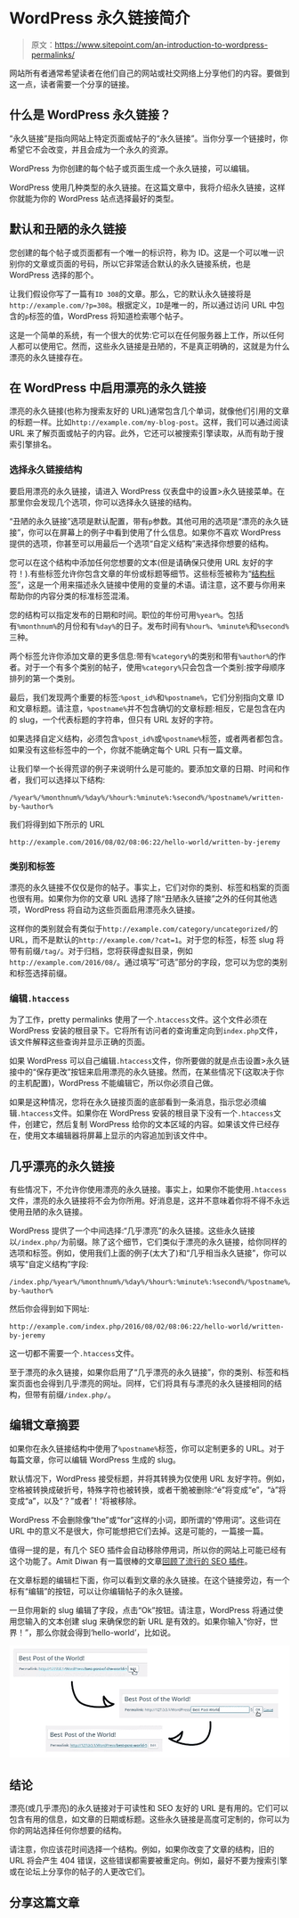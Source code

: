 # WordPress 永久链接简介

> 原文：<https://www.sitepoint.com/an-introduction-to-wordpress-permalinks/>

网站所有者通常希望读者在他们自己的网站或社交网络上分享他们的内容。要做到这一点，读者需要一个分享的链接。

## 什么是 WordPress 永久链接？

“永久链接”是指向网站上特定页面或帖子的“永久链接”。当你分享一个链接时，你希望它不会改变，并且会成为一个永久的资源。

WordPress 为你创建的每个帖子或页面生成一个永久链接，可以编辑。

WordPress 使用几种类型的永久链接。在这篇文章中，我将介绍永久链接，这样你就能为你的 WordPress 站点选择最好的类型。

## 默认和丑陋的永久链接

您创建的每个帖子或页面都有一个唯一的标识符，称为 ID。这是一个可以唯一识别你的文章或页面的号码，所以它非常适合默认的永久链接系统，也是 WordPress 选择的那个。

让我们假设你写了一篇有`ID 308`的文章。那么，它的默认永久链接将是`http://example.com/?p=308`。根据定义，`ID`是唯一的，所以通过访问 URL 中包含的`p`标签的值，WordPress 将知道检索哪个帖子。

这是一个简单的系统，有一个很大的优势:它可以在任何服务器上工作，所以任何人都可以使用它。然而，这些永久链接是丑陋的，不是真正明确的，这就是为什么漂亮的永久链接存在。

## 在 WordPress 中启用漂亮的永久链接

漂亮的永久链接(也称为搜索友好的 URL)通常包含几个单词，就像他们引用的文章的标题一样。比如`http://example.com/my-blog-post`。这样，我们可以通过阅读 URL 来了解页面或帖子的内容。此外，它还可以被搜索引擎读取，从而有助于搜索引擎排名。

### 选择永久链接结构

要启用漂亮的永久链接，请进入 WordPress 仪表盘中的设置>永久链接菜单。在那里你会发现几个选项，你可以选择永久链接的结构。

“丑陋的永久链接”选项是默认配置，带有`p`参数。其他可用的选项是“漂亮的永久链接”，你可以在屏幕上的例子中看到使用了什么信息。如果你不喜欢 WordPress 提供的选项，你甚至可以用最后一个选项“自定义结构”来选择你想要的结构。

您可以在这个结构中添加任何您想要的文本(但是请确保只使用 URL 友好的字符！).有些标签允许你包含文章的年份或标题等细节。这些标签被称为“[结构标签](https://codex.wordpress.org/Using_Permalinks)”，这是一个用来描述永久链接中使用的变量的术语。请注意，这不要与你用来帮助你的内容分类的标准标签混淆。

您的结构可以指定发布的日期和时间。职位的年份可用`%year%`。包括有`%monthnum%`的月份和有`%day%`的日子。发布时间有`%hour%`、`%minute%`和`%second%`三种。

两个标签允许你添加文章的更多信息:带有`%category%`的类别和带有`%author%`的作者。对于一个有多个类别的帖子，使用`%category%`只会包含一个类别:按字母顺序排列的第一个类别。

最后，我们发现两个重要的标签:`%post_id%`和`%postname%`，它们分别指向文章 ID 和文章标题。请注意，`%postname%`并不包含确切的文章标题:相反，它是包含在内的 slug，一个代表标题的字符串，但只有 URL 友好的字符。

如果选择自定义结构，必须包含`%post_id%`或`%postname%`标签，或者两者都包含。如果没有这些标签中的一个，你就不能确定每个 URL 只有一篇文章。

让我们举一个长得荒谬的例子来说明什么是可能的。要添加文章的日期、时间和作者，我们可以选择以下结构:

```
/%year%/%monthnum%/%day%/%hour%:%minute%:%second%/%postname%/written-by-%author% 
```

我们将得到如下所示的 URL

```
http://example.com/2016/08/02/08:06:22/hello-world/written-by-jeremy 
```

### 类别和标签

漂亮的永久链接不仅仅是你的帖子。事实上，它们对你的类别、标签和档案的页面也很有用。如果你为你的文章 URL 选择了除“丑陋永久链接”之外的任何其他选项，WordPress 将自动为这些页面启用漂亮永久链接。

这样你的类别就会有类似于`http://example.com/category/uncategorized/`的 URL，而不是默认的`http://example.com/?cat=1`。对于您的标签，标签 slug 将带有前缀`/tag/`。对于归档，您将获得虚拟目录，例如`http://example.com/2016/08/`。通过填写“可选”部分的字段，您可以为您的类别和标签选择前缀。

### 编辑`.htaccess`

为了工作，pretty permalinks 使用了一个`.htaccess`文件。这个文件必须在 WordPress 安装的根目录下。它将所有访问者的查询重定向到`index.php`文件，该文件解释这些查询并显示正确的页面。

如果 WordPress 可以自己编辑`.htaccess`文件，你所要做的就是点击设置>永久链接中的“保存更改”按钮来启用漂亮的永久链接。然而，在某些情况下(这取决于你的主机配置)，WordPress 不能编辑它，所以你必须自己做。

如果是这种情况，您将在永久链接页面的底部看到一条消息，指示您必须编辑`.htaccess`文件。如果你在 WordPress 安装的根目录下没有一个`.htaccess`文件，创建它，然后复制 WordPress 给你的文本区域的内容。如果该文件已经存在，使用文本编辑器将屏幕上显示的内容追加到该文件中。

## 几乎漂亮的永久链接

有些情况下，不允许你使用漂亮的永久链接。事实上，如果你不能使用`.htaccess`文件，漂亮的永久链接将不会为你所用。好消息是，这并不意味着你将不得不永远使用丑陋的永久链接。

WordPress 提供了一个中间选择:“几乎漂亮”的永久链接。这些永久链接以`/index.php/`为前缀。除了这个细节，它们类似于漂亮的永久链接，给你同样的选项和标签。例如，使用我们上面的例子(太大了)和“几乎相当永久链接”，你可以填写“自定义结构”字段:

```
/index.php/%year%/%monthnum%/%day%/%hour%:%minute%:%second%/%postname%/written-by-%author% 
```

然后你会得到如下网址:

```
http://example.com/index.php/2016/08/02/08:06:22/hello-world/written-by-jeremy 
```

这一切都不需要一个`.htaccess`文件。

至于漂亮的永久链接，如果你启用了“几乎漂亮的永久链接”，你的类别、标签和档案页面也会得到几乎漂亮的网址。同样，它们将具有与漂亮的永久链接相同的结构，但带有前缀`/index.php/`。

## 编辑文章摘要

如果你在永久链接结构中使用了`%postname%`标签，你可以定制更多的 URL。对于每篇文章，你可以编辑 WordPress 生成的 slug。

默认情况下，WordPress 接受标题，并将其转换为仅使用 URL 友好字符。例如，空格被转换成破折号，特殊字符也被转换，或者干脆被删除:“é”将变成“e”，“à”将变成“a”，以及“？”或者'！'将被移除。

WordPress 不会删除像“the”或“for”这样的小词，即所谓的“停用词”。这些词在 URL 中的意义不是很大，你可能想把它们去掉。这是可能的，一篇接一篇。

值得一提的是，有几个 SEO 插件会自动移除停用词，所以你的网站上可能已经有这个功能了。Amit Diwan 有一篇很棒的文章[回顾了流行的 SEO 插件](https://www.sitepoint.com/top-wordpress-seo-plugins-reviewed/)。

在文章标题的编辑栏下面，你可以看到文章的永久链接。在这个链接旁边，有一个标有“编辑”的按钮，可以让你编辑帖子的永久链接。

一旦你用新的 slug 编辑了字段，点击“Ok”按钮。请注意，WordPress 将通过使用您输入的文本创建 slug 来确保您的新 URL 是有效的。如果你输入“你好，世界！”，那么你就会得到‘hello-world’，比如说。

![editing permalink](img/d1fc568c6cc587d1d1ca290292e97da7.png)

## 结论

漂亮(或几乎漂亮)的永久链接对于可读性和 SEO 友好的 URL 是有用的。它们可以包含有用的信息，如文章的日期或标题。这些永久链接是高度可定制的，你可以为你的网站选择任何你想要的结构。

请注意，你应该花时间选择一个结构。例如，如果你改变了文章的结构，旧的 URL 将会产生 404 错误，这些错误都需要被重定向。例如，最好不要为搜索引擎或在论坛上分享你的帖子的人更改它们。

## 分享这篇文章